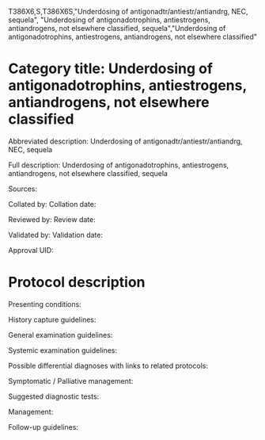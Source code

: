 T386X6,S,T386X6S,"Underdosing of antigonadtr/antiestr/antiandrg, NEC, sequela", "Underdosing of antigonadotrophins, antiestrogens, antiandrogens, not elsewhere classified, sequela","Underdosing of antigonadotrophins, antiestrogens, antiandrogens, not elsewhere classified"
# Category title: Underdosing of antigonadotrophins, antiestrogens, antiandrogens, not elsewhere classified

Abbreviated description: Underdosing of antigonadtr/antiestr/antiandrg, NEC, sequela

Full description: Underdosing of antigonadotrophins, antiestrogens, antiandrogens, not elsewhere classified, sequela

Sources:

Collated by:
Collation date:

Reviewed by:
Review date:

Validated by:
Validation date:

Approval UID:

# Protocol description

Presenting conditions:

History capture guidelines:

General examination guidelines:

Systemic examination guidelines:

Possible differential diagnoses with links to related protocols:

Symptomatic / Palliative management:

Suggested diagnostic tests:

Management:

Follow-up guidelines:
